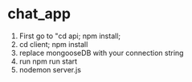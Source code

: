 # chat_app


1. First go to "cd api; npm install;
2. cd client; npm install
3. replace mongooseDB with your connection string
4. run npm run start
5. nodemon server.js
